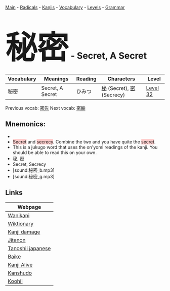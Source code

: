 <style> bigfont {font-size: 100px}</style>
[Main](../README.md) -
[Radicals](../radicals.md) -
[Kanjis](../kanjis.md) -
[Vocabulary](../vocabulary.md) -
[Levels](../levels.md) -
[Grammar](../grammar.md)
# <bigfont> 秘密</bigfont> - Secret, A Secret 

| Vocabulary | Meanings | Reading | Characters | Level |
| --- | --- | --- | --- | --- |
| 秘密 | Secret, A Secret | ひみつ |  [秘](../kanjis/秘.md) (Secret), [密](../kanjis/密.md) (Secrecy) | [Level 32](../levels/wk_level32.md) |

Previous vocab: [密告](密告.md) Next vocab: [密輸](密輸.md) 

## Mnemonics:

* 
* <span style="background-color:#ffcccb"> Secret</span> and <span style="background-color:#ffcccb"> secrecy</span>. Combine the two and you have quite the <span style="background-color:#ffcccb"> secret</span>.
* This is a jukugo word that uses the on'yomi readings of the kanji. You should be able to read this on your own.
* 秘, 密
* Secret, Secrecy
* [sound:秘密_b.mp3]
* [sound:秘密_g.mp3]


## Links 

| Webpage |
| --- |
| [Wanikani          ](https://www.wanikani.com/kanji/秘密) |
| [Wiktionary        ](https://en.wiktionary.org/wiki/秘密) |
| [Kanji damage      ](http://www.kanjidamage.com/kanji/search?utf8=✓&q=秘密) |
| [Jitenon           ](https://jitenon.com/kanji/秘密) |
| [Tanoshii japanese ](https://www.tanoshiijapanese.com/dictionary/kanji.cfm?k=秘密) |
| [Baike             ](https://baike.baidu.com/item/秘密) |
| [Kanji Alive       ](https://app.kanjialive.com/秘密) |
| [Kanshudo          ](https://www.kanshudo.com/searchmn?q=秘密) |
| [Koohii            ](https://kanji.koohii.com/study/kanji/秘密) |
